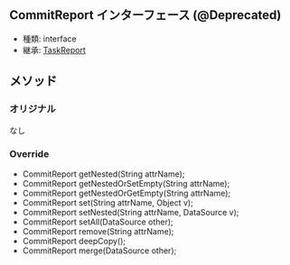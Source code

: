 ## CommitReport インターフェース  (@Deprecated)

* 種類: interface
* 継承: [TaskReport](TaskReport.java.md)

## メソッド

### オリジナル

なし

### Override

* CommitReport getNested(String attrName);
* CommitReport getNestedOrSetEmpty(String attrName);
* CommitReport getNestedOrGetEmpty(String attrName);
* CommitReport set(String attrName, Object v);
* CommitReport setNested(String attrName, DataSource v);
* CommitReport setAll(DataSource other);
* CommitReport remove(String attrName);
* CommitReport deepCopy();
* CommitReport merge(DataSource other);
